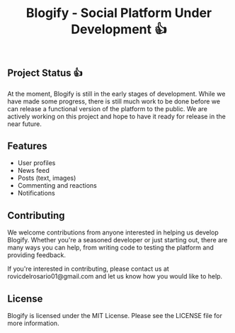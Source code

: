 <!DOCTYPE html>
<html>
<head>
	
<body>
	<header>
		<h1>Blogify - Social Platform Under Development 👍</h1>
	</header>
	<main>
		<section>
			<h2>Project Status 👍</h2>
			<p>At the moment, Blogify is still in the early stages of development. While we have made some progress, there is still much work to be done before we can release a functional version of the platform to the public. We are actively working on this project and hope to have it ready for release in the near future.</p>
		</section>
		<section>
			<h2>Features</h2>
			<ul>
				<li>User profiles</li>
				<li>News feed</li>
				<li>Posts (text, images)</li>
				<li>Commenting and reactions</li>
				<li>Notifications</li>
			</ul>
		</section>
		<section>
			<h2>Contributing</h2>
			<p>We welcome contributions from anyone interested in helping us develop Blogify. Whether you're a seasoned developer or just starting out, there are many ways you can help, from writing code to testing the platform and providing feedback.</p>
			<p>If you're interested in contributing, please contact us at rovicdelrosario01@gmail.com and let us know how you would like to help. </p>
		</section>
		<section>
			<h2>License</h2>
			<p>Blogify is licensed under the MIT License. Please see the LICENSE file for more information.</p>
		</section>
	</main>
</body>
</html>
